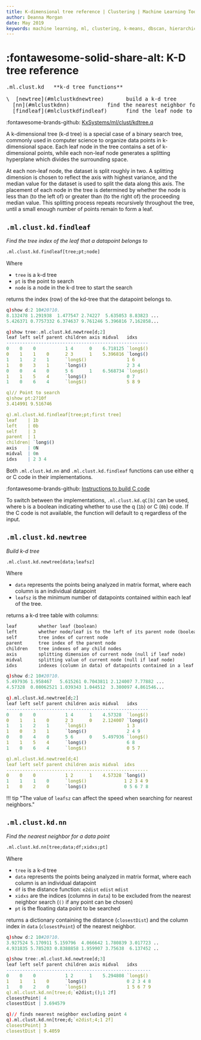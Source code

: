 ```yaml
---
title: K-dimensional tree reference | Clustering | Machine Learning Toolkit | Documentation for kdb+ and q
author: Deanna Morgan
date: May 2019
keywords: machine learning, ml, clustering, k-means, dbscan, hierarchical, cure, kdtree, k-dimensional tree
---
```


# :fontawesome-solid-share-alt: K-D tree reference

<pre markdown="1" class="language-txt">
.ml.clust.kd   **k-d tree functions**

\  [newtree](#mlclustkdnewtree)       build a k-d tree
  [nn](#mlclustkdnn)            find the nearest neighbor for a datapoint
  [findleaf](#mlclustkdfindleaf)      find the leaf node to which a datapoint belongs
</pre>

:fontawesome-brands-github:
[KxSystems/ml/clust/kdtree.q](https://github.com/kxsystems/ml/blob/master/clust/kdtree.q)

A k-dimensional tree (k-d tree) is a special case of a binary search tree, commonly used in computer science to organize data points in k-dimensional space. Each leaf node in the tree contains a set of k-dimensional points, while each non-leaf node generates a splitting hyperplane which divides the surrounding space.

At each non-leaf node, the dataset is split roughly in two. A splitting dimension is chosen to reflect the axis with highest variance, and the median value for the dataset is used to split the data along this axis. The placement of each node in the tree is determined by whether the node is less than (to the left of) or greater than (to the right of) the proceeding median value. This splitting process repeats recursively throughout the tree, until a small enough number of points remain to form a leaf.


## `.ml.clust.kd.findleaf`

_Find the tree index of the leaf that a datapoint belongs to_

```txt
.ml.clust.kd.findleaf[tree;pt;node]
```

Where

-   `tree` is a k-d tree
-   `pt` is the point to search
-   `node` is a node in the k-d tree to start the search

returns the index (row) of the kd-tree that the datapoint belongs to.

```q
q)show d:2 10#20?10.
8.132478 1.291938  1.477547 2.74227  5.635053 8.83823 ...
5.426371 0.7757332 6.374637 9.761246 5.396816 7.162858...

q)show tree:.ml.clust.kd.newtree[d;2]
leaf left self parent children axis midval   idxs
-----------------------------------------------------
0    0    0           1 4      0    6.718125 `long$()
0    1    1    0      2 3      1    5.396816 `long$()
1    1    2    1      `long$()               1 6
1    0    3    1      `long$()               2 3 4
0    0    4    0      5 6      1    6.568734 `long$()
1    1    5    4      `long$()               0 7
1    0    6    4      `long$()               5 8 9

q)// Point to search
q)show pt:2?10f
3.414991 9.516746

q).ml.clust.kd.findleaf[tree;pt;first tree]
leaf    | 1b
left    | 0b
self    | 3
parent  | 1
children| `long$()
axis    | 0N
midval  | 0n
idxs    | 2 3 4
```

Both `.ml.clust.kd.nn` and `.ml.clust.kd.findleaf` functions can use either q or C code in their implementations. 

:fontawesome-brands-github:
[Instructions to build C code](https://github.com/KxSystems/ml/blob/master/clust/README.md)

To switch between the implementations, `.ml.clust.kd.qC[b]` can be used, where `b` is a boolean indicating whether to use the q (`1b`) or C (`0b`) code. If the C code is not available, the function will default to q regardless of the input.


## `.ml.clust.kd.newtree`

_Build k-d tree_

```txt
.ml.clust.kd.newtree[data;leafsz]
```

Where

-   `data` represents the points being analyzed in matrix format, where each column is an individual datapoint
-   `leafsz` is the minimum number of datapoints contained within each leaf of the tree.

returns a k-d tree table with columns:

```txt
leaf        whether leaf (boolean)
left        whether node/leaf is to the left of its parent node (boolean)
self        tree index of current node
parent      tree index of the parent node
children    tree indexes of any child nodes
axis        splitting dimension of current node (null if leaf node)
midval      splitting value of current node (null if leaf node)
idxs        indexes (column in data) of datapoints contained in a leaf
```

```q
q)show d:2 10#20?10.
5.497936 1.958467   5.615261 0.7043811 2.124007 7.77882 ...
4.57328  0.08062521 1.039343 1.044512  3.380097 4.861546...

q).ml.clust.kd.newtree[d;2]
leaf left self parent children axis midval   idxs
-----------------------------------------------------
0    0    0           1 4      1    4.57328  `long$()
0    1    1    0      2 3      0    2.124007 `long$()
1    1    2    1      `long$()               1 3
1    0    3    1      `long$()               2 4 9
0    0    4    0      5 6      0    5.497936 `long$()
1    1    5    4      `long$()               6 8
1    0    6    4      `long$()               0 5 7

q).ml.clust.kd.newtree[d;4]
leaf left self parent children axis midval  idxs
-----------------------------------------------------
0    0    0           1 2      1    4.57328 `long$()
1    1    1    0      `long$()              1 2 3 4 9
1    0    2    0      `long$()              0 5 6 7 8
```

!!! tip "The value of `leafsz` can affect the speed when searching for nearest neighbors."


## `.ml.clust.kd.nn`

_Find the nearest neighbor for a data point_

```txt
.ml.clust.kd.nn[tree;data;df;xidxs;pt]
```

Where

-   `tree` is a k-d tree
-   `data` represents the points being analyzed in matrix format, where each column is an individual datapoint
-   `df` is the distance function: `e2dist` `edist` `mdist`
-   `xidxs` are the indices (columns in `data`) to be excluded from the nearest neighbor search (`()` if any point can be chosen)
-   `pt` is the floating data point to be searched

returns a dictionary containing the distance (`closestDist`) and the column index in `data` (`closestPoint`) of the nearest neighbor.

```q
q)show d:2 10#20?10.
3.927524 5.170911 5.159796  4.066642 1.780839 3.017723 ..
4.931835 5.785203 0.8388858 1.959907 3.75638  6.137452 ..

q)show tree:.ml.clust.kd.newtree[d;3]
leaf left self parent children axis midval   idxs
------------------------------------------------------
0    0    0           1 2      1    5.294808 `long$()
1    1    1    0      `long$()               0 2 3 4 8
1    0    2    0      `long$()               1 5 6 7 9
q).ml.clust.kd.nn[tree;d;`e2dist;();1 2f]
closestPoint| 4
closestDist | 3.694579

q)// finds nearest neighbor excluding point 4
q).ml.clust.kd.nn[tree;d;`e2dist;4;1 2f]
closestPoint| 3
closestDist | 9.4059
```


